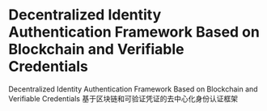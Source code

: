 # Decentralized Identity Authentication Framework Based on Blockchain and Verifiable Credentials
 Decentralized Identity Authentication Framework Based on Blockchain and Verifiable Credentials
 基于区块链和可验证凭证的去中心化身份认证框架
